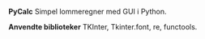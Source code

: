 **PyCalc**
Simpel lommeregner med GUI i Python.

**Anvendte biblioteker**
TKInter, Tkinter.font, re, functools.
